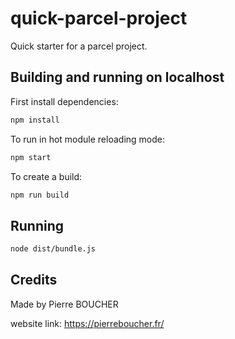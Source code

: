 # quick-parcel-project

Quick starter for a parcel project.

## Building and running on localhost

First install dependencies:

```sh
npm install
```

To run in hot module reloading mode:

```sh
npm start
```

To create a build:

```sh
npm run build
```

## Running

```sh
node dist/bundle.js
```

## Credits

Made by Pierre BOUCHER

website link: https://pierreboucher.fr/
